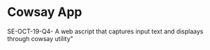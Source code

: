 # Cowsay App

SE-OCT-19-Q4- A web ascript that captures input text and displaays through cowsay utility"
